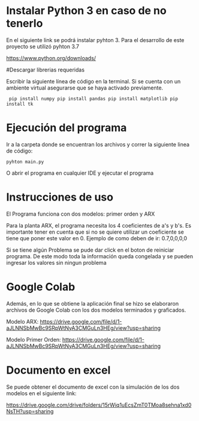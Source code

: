 ​​
# Instalar Python 3 en caso de no tenerlo

En el siguiente link se podrá instalar pyhton 3.
Para el desarrollo de este proyecto se utilizó pyhton 3.7

https://www.python.org/downloads/

#Descargar librerias requeridas

Escribir la siguiente línea de código en la terminal.
Si se cuenta con un ambiente virtual asegurarse que se haya activado previamente.

```
 pip install numpy pip install pandas pip install matplotlib pip install tk
```
# Ejecución del programa

Ir a la carpeta donde se encuentran los archivos y correr la siguiente linea de código:

```
pyhton main.py
```
O abrir el programa en cualquier IDE y ejecutar el programa

# Instrucciones de uso

El Programa funciona con dos modelos: primer orden y ARX

Para la planta ARX, el programa necesita los 4 coeficientes  de a's y b's. Es importante tener en cuenta que si no se quiere utilizar un coeficiente se tiene que poner este valor en 0.
Ejemplo de como deben de ir: 0.7,0,0,0,0

Si se tiene algún Problema se pude dar click en el boton de reiniciar programa. De este modo toda la información queda congelada y se pueden ingresar los valores sin ningun problema

# Google Colab

Además, en lo que se obtiene la aplicación final se hizo se elaboraron archivos de Google Colab con  los dos modelos  terminados  y graficados.

Modelo ARX: https://drive.google.com/file/d/1-aJLNNSbMwBc9SRpWtNyA3CMGuLn3HEg/view?usp=sharing

Modelo Primer Orden: https://drive.google.com/file/d/1-aJLNNSbMwBc9SRpWtNyA3CMGuLn3HEg/view?usp=sharing

# Documento en excel

Se puede obtener el documento de excel con la simulación de los dos modelos en el siguiente link:

https://drive.google.com/drive/folders/15rWiq1uEcsZmT0TMoa8sehna1xd0NsTH?usp=sharing
